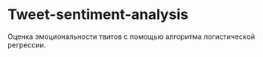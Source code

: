 # Tweet-sentiment-analysis
Оценка эмоциональности твитов с помощью алгоритма логистической регрессии.
